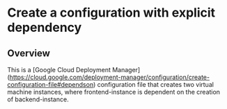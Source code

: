# Create a configuration with explicit dependency

## Overview

This is a [Google Cloud Deployment Manager]
(https://cloud.google.com/deployment-manager/configuration/create-configuration-file#dependson)
configuration file that creates two virtual machine instances, where
frontend-instance is dependent on the creation of backend-instance.
